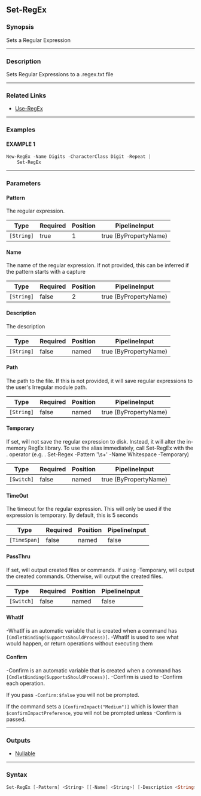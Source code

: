 Set-RegEx
---------




### Synopsis
Sets a Regular Expression



---


### Description

Sets Regular Expressions to a .regex.txt file



---


### Related Links
* [Use-RegEx](Use-RegEx.md)





---


### Examples
#### EXAMPLE 1
```PowerShell
New-RegEx -Name Digits -CharacterClass Digit -Repeat |
    Set-RegEx
```



---


### Parameters
#### **Pattern**

The regular expression.






|Type      |Required|Position|PipelineInput        |
|----------|--------|--------|---------------------|
|`[String]`|true    |1       |true (ByPropertyName)|



#### **Name**

The name of the regular expression.  If not provided, this can be inferred if the pattern starts with a capture






|Type      |Required|Position|PipelineInput        |
|----------|--------|--------|---------------------|
|`[String]`|false   |2       |true (ByPropertyName)|



#### **Description**

The description






|Type      |Required|Position|PipelineInput        |
|----------|--------|--------|---------------------|
|`[String]`|false   |named   |true (ByPropertyName)|



#### **Path**

The path to the file.  If this is not provided, it will save regular expressions to the user's Irregular module path.






|Type      |Required|Position|PipelineInput        |
|----------|--------|--------|---------------------|
|`[String]`|false   |named   |true (ByPropertyName)|



#### **Temporary**

If set, will not save the regular expression to disk.  Instead, it will alter the in-memory RegEx library.
To use the alias immediately, call Set-RegEx with the . operator (e.g. . Set-Regex -Pattern '\s+' -Name Whitespace -Temporary)






|Type      |Required|Position|PipelineInput        |
|----------|--------|--------|---------------------|
|`[Switch]`|false   |named   |true (ByPropertyName)|



#### **TimeOut**

The timeout for the regular expression.
This will only be used if the expression is temporary.
By default, this is 5 seconds






|Type        |Required|Position|PipelineInput|
|------------|--------|--------|-------------|
|`[TimeSpan]`|false   |named   |false        |



#### **PassThru**

If set, will output created files or commands.
If using -Temporary, will output the created commands.
Otherwise, will output the created files.






|Type      |Required|Position|PipelineInput|
|----------|--------|--------|-------------|
|`[Switch]`|false   |named   |false        |



#### **WhatIf**
-WhatIf is an automatic variable that is created when a command has ```[CmdletBinding(SupportsShouldProcess)]```.
-WhatIf is used to see what would happen, or return operations without executing them
#### **Confirm**
-Confirm is an automatic variable that is created when a command has ```[CmdletBinding(SupportsShouldProcess)]```.
-Confirm is used to -Confirm each operation.

If you pass ```-Confirm:$false``` you will not be prompted.


If the command sets a ```[ConfirmImpact("Medium")]``` which is lower than ```$confirmImpactPreference```, you will not be prompted unless -Confirm is passed.



---


### Outputs
* [Nullable](https://learn.microsoft.com/en-us/dotnet/api/System.Nullable)






---


### Syntax
```PowerShell
Set-RegEx [-Pattern] <String> [[-Name] <String>] [-Description <String>] [-Path <String>] [-Temporary] [-TimeOut <TimeSpan>] [-PassThru] [-WhatIf] [-Confirm] [<CommonParameters>]
```
